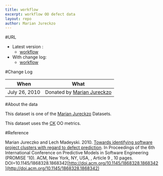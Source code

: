 ```yaml
---
title: workflow
excerpt: workflow OO defect data
layout: repo
author: Marian Jureckzo
---
```



#URL

  * Latest version :
    * [workflow](https://terapromise.csc.ncsu.edu:8443/svn/repo/defect/ck/workflow/workflow.csv)
  * With change log:
    * [workflow](https://terapromise.csc.ncsu.edu:8443/svn/repo/defect/ck/workflow/)

#Change Log

When | What
---- | ----
July 26, 2010 | Donated by [Marian Jureckzo](/repo/people)

#About the data

This dataset is one of the [Marian Jureckzo](/repo/people) Datasets.

This dataset uses the [CK](/repo/defect/ck) OO metrics.

#Reference

Marian Jureczko and Lech Madeyski. 2010. [Towards identifying software project clusters with regard to defect prediction](http://dl.acm.org/citation.cfm?id=1868328.1868342&coll=DL&dl=GUIDE&CFID=96280125&CFTOKEN=47274353). In
Proceedings of the 6th International Conference on Predictive
Models in Software Engineering (PROMISE '10). ACM, New York,
NY, USA, , Article 9 , 10 pages. DOI=10.1145/1868328.1868342[http://doi.acm.org/10.1145/1868328.1868342](http://doi.acm.org/10.1145/1868328.1868342)